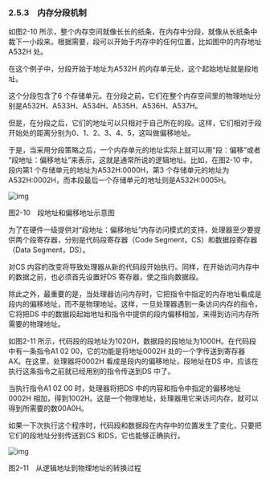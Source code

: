 ### 2.5.3　内存分段机制

如图2-10 所示，整个内存空间就像长长的纸条，在内存中分段，就像从长纸条中裁下一小段来。根据需要，段可以开始于内存中的任何位置，比如图中的内存地址A532H 处。

在这个例子中，分段开始于地址为A532H 的内存单元处，这个起始地址就是段地址。

这个分段包含了6 个存储单元。在分段之前，它们在整个内存空间里的物理地址分别是A532H、A533H、A534H、A535H、A536H、A537H。

但是，在分段之后，它们的地址可以只相对于自己所在的段。这样，它们相对于段开始处的距离分别为0、1、2、3、4、5，这叫做偏移地址。

于是，当采用分段策略之后，一个内存单元的地址实际上就可以用“段：偏移”或者 “段地址：偏移地址”来表示，这就是通常所说的逻辑地址。比如，在图2-10 中，段内第1 个存储单元的地址为A532H:0000H，第3 个存储单元的地址为A532H:0002H，而本段最后一个存储单元的地址则是A532H:0005H。

![img](../0-Assets/Epubook/x86汇编语言从实模式到保护模式_李忠_等_Z_Library/images/00021.jpeg)

图2-10　段地址和偏移地址示意图

为了在硬件一级提供对“段地址：偏移地址”内存访问模式的支持，处理器至少要提供两个段寄存器，分别是代码段寄存器（Code Segment，CS）和数据段寄存器（Data Segment，DS）。

对CS 内容的改变将导致处理器从新的代码段开始执行。同样，在开始访问内存中的数据之前，也必须首先设置好DS 寄存器，使之指向数据段。

除此之外，最重要的是，当处理器访问内存时，它把指令中指定的内存地址看成是段内的偏移地址，而不是物理地址。这样，一旦处理器遇到一条访问内存的指令，它将把DS 中的数据段起始地址和指令中提供的段内偏移相加，来得到访问内存所需要的物理地址。

如图2-11 所示，代码段的段地址为1020H，数据段的段地址为1000H。在代码段中有一条指令A1 02 00，它的功能是将地址0002H 处的一个字传送到寄存器AX。在这里，处理器将0002H 看成是段内的偏移地址，段地址在DS 中，应该在执行这条指令之前就已经用别的指令传送到DS 中了。

当执行指令A1 02 00 时，处理器将把DS 中的内容和指令中指定的偏移地址0002H 相加，得到1002H。这是一个物理地址，处理器用它来访问内存，就可以得到所需要的数00A0H。

如果一下次执行这个程序时，代码段和数据段在内存中的位置发生了变化，只要把它们的段地址分别传送到CS 和DS，它也能够正确执行。

![img](../0-Assets/Epubook/x86汇编语言从实模式到保护模式_李忠_等_Z_Library/images/00022.jpeg)

图2-11　从逻辑地址到物理地址的转换过程